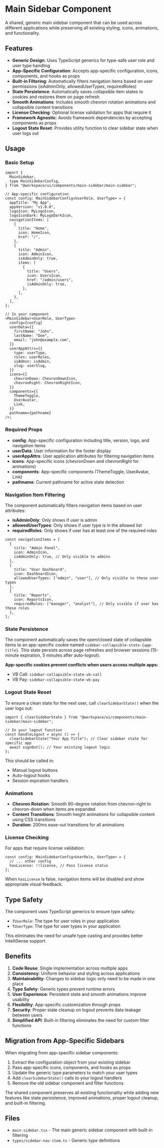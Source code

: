 # Main Sidebar Component

A shared, generic main sidebar component that can be used across different applications while preserving all existing styling, icons, animations, and functionality.

## Features

- **Generic Design**: Uses TypeScript generics for type-safe user role and user type handling
- **App-Specific Configuration**: Accepts app-specific configuration, icons, components, and hooks as props
- **Built-in Filtering**: Automatically filters navigation items based on user permissions (isAdminOnly, allowedUserTypes, requiredRoles)
- **State Persistence**: Automatically saves collapsible item states to cookies and restores them on page refresh
- **Smooth Animations**: Includes smooth chevron rotation animations and collapsible content transitions
- **License Checking**: Optional license validation for apps that require it
- **Framework Agnostic**: Avoids framework dependencies by accepting components as props
- **Logout State Reset**: Provides utility function to clear sidebar state when user logs out

## Usage

### Basic Setup

```tsx
import {
  MainSidebar,
  type MainSidebarConfig,
} from "@workspace/ui/components/main-sidebar/main-sidebar";

// App-specific configuration
const config: MainSidebarConfig<UserRole, UserType> = {
  appTitle: "My App",
  appVersion: "v1.0.0",
  logoIcon: MyLogoIcon,
  logoIconDark: MyLogoDarkIcon,
  navigationItems: [
    {
      title: "Home",
      icon: HomeIcon,
      href: "/",
    },
    {
      title: "Admin",
      icon: AdminIcon,
      isAdminOnly: true,
      items: [
        {
          title: "Users",
          icon: UsersIcon,
          href: "/admin/users",
          isAdminOnly: true,
        },
      ],
    },
  ],
};

// In your component
<MainSidebar<UserRole, UserType>
  config={config}
  userData={{
    firstName: "John",
    lastName: "Doe",
    email: "john@example.com",
  }}
  userAppAttrs={{
    type: userType,
    roles: userRoles,
    isAdmin: isAdmin,
    slug: userSlug,
  }}
  icons={{
    chevronDown: ChevronDownIcon,
    chevronRight: ChevronRightIcon,
  }}
  components={{
    ThemeToggle,
    UserAvatar,
    Link,
  }}
  pathname={pathname}
/>;
```

### Required Props

- **config**: App-specific configuration including title, version, logo, and navigation items
- **userData**: User information for the footer display
- **userAppAttrs**: User application attributes for filtering navigation items
- **icons**: App-specific icons (chevronDown and chevronRight for animations)
- **components**: App-specific components (ThemeToggle, UserAvatar, Link)
- **pathname**: Current pathname for active state detection

### Navigation Item Filtering

The component automatically filters navigation items based on user attributes:

- **isAdminOnly**: Only shows if user is admin
- **allowedUserTypes**: Only shows if user type is in the allowed list
- **requiredRoles**: Only shows if user has at least one of the required roles

```tsx
const navigationItems = [
  {
    title: "Admin Panel",
    icon: AdminIcon,
    isAdminOnly: true, // Only visible to admins
  },
  {
    title: "User Dashboard",
    icon: DashboardIcon,
    allowedUserTypes: ["admin", "user"], // Only visible to these user types
  },
  {
    title: "Reports",
    icon: ReportsIcon,
    requiredRoles: ["manager", "analyst"], // Only visible if user has these roles
  },
];
```

### State Persistence

The component automatically saves the open/closed state of collapsible items to an app-specific cookie named `sidebar-collapsible-state-{app-title}`. This state persists across page refreshes and browser sessions (15-minute expiration, 5 minutes after auto-logout).

**App-specific cookies prevent conflicts when users access multiple apps:**

- VB Call: `sidebar-collapsible-state-vb-call`
- VB Pay: `sidebar-collapsible-state-vb-pay`

### Logout State Reset

To ensure a clean state for the next user, call `clearSidebarState()` when the user logs out:

```tsx
import { clearSidebarState } from "@workspace/ui/components/main-sidebar/main-sidebar";

// In your logout function
const handleLogout = async () => {
  clearSidebarState("Your App Title"); // Clear sidebar state for specific app
  await signOut(); // Your existing logout logic
};
```

This should be called in:

- Manual logout buttons
- Auto-logout hooks
- Session expiration handlers

### Animations

- **Chevron Rotation**: Smooth 90-degree rotation from chevron-right to chevron-down when items are expanded
- **Content Transitions**: Smooth height animations for collapsible content using CSS transitions
- **Duration**: 200ms ease-out transitions for all animations

### License Checking

For apps that require license validation:

```tsx
const config: MainSidebarConfig<UserRole, UserType> = {
  // ... other config
  hasLicense: !!license, // Pass license status
};
```

When `hasLicense` is false, navigation items will be disabled and show appropriate visual feedback.

## Type Safety

The component uses TypeScript generics to ensure type safety:

- `TUserRole`: The type for user roles in your application
- `TUserType`: The type for user types in your application

This eliminates the need for unsafe type casting and provides better IntelliSense support.

## Benefits

1. **Code Reuse**: Single implementation across multiple apps
2. **Consistency**: Uniform behavior and styling across applications
3. **Maintainability**: Changes to sidebar logic only need to be made in one place
4. **Type Safety**: Generic types prevent runtime errors
5. **User Experience**: Persistent state and smooth animations improve usability
6. **Flexibility**: App-specific customization through props
7. **Security**: Proper state cleanup on logout prevents data leakage between users
8. **Simplified API**: Built-in filtering eliminates the need for custom filter functions

## Migration from App-Specific Sidebars

When migrating from app-specific sidebar components:

1. Extract the configuration object from your existing sidebar
2. Pass app-specific icons, components, and hooks as props
3. Update the generic type parameters to match your user types
4. Add `clearSidebarState()` calls to your logout handlers
5. Remove the old sidebar component and filter functions

The shared component preserves all existing functionality while adding new features like state persistence, improved animations, proper logout cleanup, and built-in filtering.

## Files

- `main-sidebar.tsx` - The main generic sidebar component with built-in filtering
- `types/sidebar-nav-item.ts` - Generic type definitions
